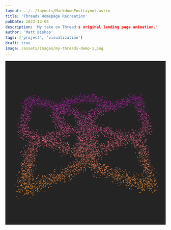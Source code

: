 ```yaml
---
layout: ../../layouts/MarkdownPostLayout.astro
title: 'Threads Homepage Recreation'
pubDate: 2023-12-04
description: 'My take on Thread's original landing page animation.'
author: 'Matt Bishop'
tags: ['project', 'visualization']
draft: true
image: /assets/images/my-threads-demo-1.png
---
```


![Hello](/public/assets/images/my-threads-demo-1.png)
